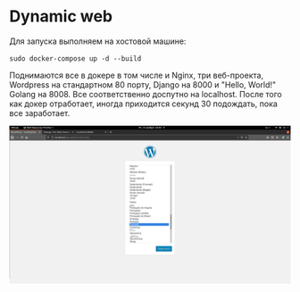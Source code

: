 # Dynamic web

Для запуска выполняем на хостовой машине:
```console
sudo docker-compose up -d --build
```
Поднимаются все в докере в том числе и Nginx, три веб-проекта, Wordpress на стандартном 80 порту, Django на 8000 и "Hello, World!" Golang на 8008. Все соответственно доспутно на localhost. После того как докер отработает, иногда приходится секунд 30 подождать, пока все заработает.

![web](img/web.gif)